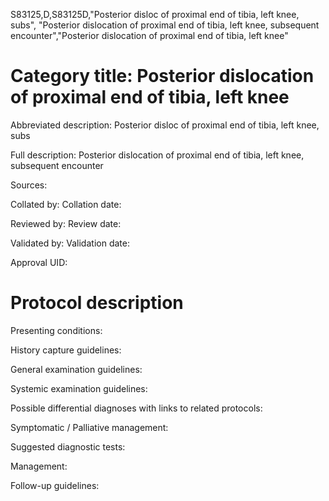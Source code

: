 S83125,D,S83125D,"Posterior disloc of proximal end of tibia, left knee, subs", "Posterior dislocation of proximal end of tibia, left knee, subsequent encounter","Posterior dislocation of proximal end of tibia, left knee"
# Category title: Posterior dislocation of proximal end of tibia, left knee

Abbreviated description: Posterior disloc of proximal end of tibia, left knee, subs

Full description: Posterior dislocation of proximal end of tibia, left knee, subsequent encounter

Sources:

Collated by:
Collation date:

Reviewed by:
Review date:

Validated by:
Validation date:

Approval UID:

# Protocol description

Presenting conditions:

History capture guidelines:

General examination guidelines:

Systemic examination guidelines:

Possible differential diagnoses with links to related protocols:

Symptomatic / Palliative management:

Suggested diagnostic tests:

Management:

Follow-up guidelines:
